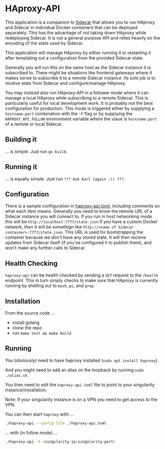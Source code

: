 HAproxy-API
===========

This application is a companion to
[Sidecar](https://github.com/newrelic/sidecar) that allows you to run HAproxy
and Sidecar in individual Docker containers that can be deployed separately. This
has the advantage of not taking down HAproxy while redeploying Sidecar. It is
not a general purpose API and relies heavily on the encoding of the state used
by Sidecar.

This application will manage HAproxy by either running it or restarting it
after templating out a configuration from the provided Sidecar state.

Generally you will run this on the same host as the Sidecar instance it is
subscribed to. There might be situations like frontend gateways where it makes
sense to subscribe it to a remote Sidecar instance. Its sole job is to receive
state from Sidecar and configure/manage HAproxy.

You may *instead* also run HAproxy-API in a follower mode where it can manage a
local HAproxy while subscribing to a remote Sidecar. This is particularly
useful for local development work. It is probably not the best configuration
for production. This mode is triggered either by supplying a `hostname:port`
combination with the `-F` flag or by supplying the `HAPROXY_API_FOLLOW`
environment variable where the vlaue is `hostname:port` of a remote or local
Sidecar.

Building it
-----------

... is simple. Just run `go build`.

Running it
----------

... is equally simple. Just run `??? Ask Karl (again :)) ???`.

Configuration
-------------

There is a sample configuration in [haproxy-api.toml](haproxy-api.toml),
including comments on what each item means. Generally you need to know the
remote URL of a Sidecar instance you will connect to. If you run in host
networking mode this will be `http://localhost:7777/state.json` if you have a
custom Docker network, then it will be somethign like `http://<name of Sidecar
container>:7777/state.json`. This URL is used for bootstrapping the container
because we don't have any stored state. It will then receive updates from
Sidecar itself (if you've configured it to publish them), and won't make any
further calls to Sidecar.

Health Checking
---------------

`haproxy-api` can be health checked by sending a `GET` request to the `/health`
endpoint. This in turn simply checks to make sure that HAproxy is currently
running by shelling out to `bash`, `ps`, and `grep`.

Installation
------------

From the source code ...

* install golang
* clone the repo
* run `make test && make build`

Running
-------

You (obviously) need to have haproxy installed (`sudo apt install haproxy`).

And you might need to add an alias on the loopback by running `sudo ./alias.sh`.

You then need to edit the `haproxy-api.toml` file to point to your
singularity instance/installation.

Note: If your singularity instance is on a VPN you need to get access to the VPN.

You can then start `haproxy` with ...

```bash
./haproxy-api --config-file ./haproxy-api.toml
```

... with (in follow mode) ...

```bash
./haproxy-api -F <singularity-ip:singularity-port>
```
